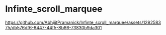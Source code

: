 # Infinte_scroll_marquee

https://github.com/AbhijitPramanick/Infinte_scroll_marquee/assets/129258375/db576df6-6447-44f5-8b86-73830b9da301

